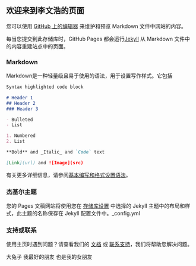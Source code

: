 ## 欢迎来到李文浩的页面

您可以使用 [GitHub 上的编辑器](https://github.com/buhubiancheng/buhubiancheng.github.io/edit/main/index.md) 来维护和预览 Markdown 文件中网站的内容。

每当您提交到此存储库时，GitHub Pages 都会运行[Jekyll](https://jekyllrb.com/) 从 Markdown 文件中的内容重建站点中的页面。

### Markdown

Markdown是一种轻量级且易于使用的语法，用于设置写作样式。它包括

```markdown
Syntax highlighted code block

# Header 1
## Header 2
### Header 3

- Bulleted
- List

1. Numbered
2. List

**Bold** and _Italic_ and `Code` text

[Link](url) and ![Image](src)
```

有关更多详细信息，请参阅[基本编写和格式设置语法](https://docs.github.com/en/github/writing-on-github/getting-started-with-writing-and-formatting-on-github/basic-writing-and-formatting-syntax)。

### 杰基尔主题

您的 Pages 文稿网站将使用您在 [存储库设置](https://github.com/buhubiancheng/buhubiancheng.github.io/settings/pages) 中选择的 Jekyll 主题中的布局和样式，此主题的名称保存在 Jekyll 配置文件中。_config.yml

### 支持或联系
使用主页时遇到问题？请查看我们的 [文档](https://docs.github.com/categories/github-pages-basics/) 或 [联系支持](https://support.github.com/contact)，我们将帮助您解决问题。

大兔子 我最好的朋友 也是我的女朋友
